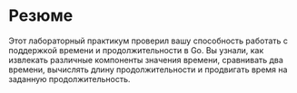 # Резюме

Этот лабораторный практикум проверил вашу способность работать с поддержкой времени и продолжительности в Go. Вы узнали, как извлекать различные компоненты значения времени, сравнивать два времени, вычислять длину продолжительности и продвигать время на заданную продолжительность.
